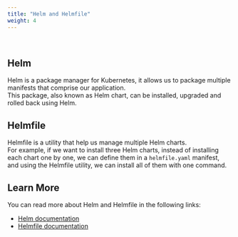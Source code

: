 ```yaml
---
title: "Helm and Helmfile"
weight: 4
---
```

<br>

## Helm

Helm is a package manager for Kubernetes, it allows us to package multiple manifests that comprise our application.  
This package, also known as Helm chart, can be installed, upgraded and rolled back using Helm.  

## Helmfile

Helmfile is a utility that help us manage multiple Helm charts.  
For example, if we want to install three Helm charts, instead of installing each chart one by one, we can define them in a `helmfile.yaml` manifest, and using the Helmfile utility, we can install all of them with one command.

## Learn More

You can read more about Helm and Helmfile in the following links:

* [Helm documentation](https://helm.sh/docs/topics/charts/)
* [Helmfile documentation](https://helmfile.readthedocs.io/en/latest/#about)